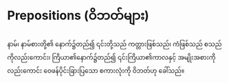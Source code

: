 # Prepositions (ဝိဘတ်များ)

နာမ်၊ နာမ်စားတို့၏ နောက်၌တည်၍ ၎င်းတို့သည် ကတ္တားဖြစ်သည်၊ ကံဖြစ်သည် စသည်ကိုလည်းကောင်း၊ ကြိယာ၏နောက်၌တည်၍ ၎င်းကြိယာ၏ကာလနှင့် အမျိုးအစားကိုလည်းကောင်း ဝေဖန်ပိုင်းခြားပြသော စကားလုံးကို ဝိဘတ်ဟု ခေါ်သည်။
